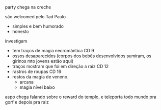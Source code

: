 party chega na creche

são welcomed pelo Tad Paulo
- simples e bem humorado
- honesto

investigam
- tem traços de magia necromântica CD 9
- ossos desaparecidos (corpos dos bebês desenvolvidos sumiram, os girinos mto jovens estão aqui)
- traços mostram que foi em direção a raiz CD 12
- rastros de roupas CD 16
- restos da magia de veneno.
	- arcana
	- magia nível baixo

aspo chega falando sobre o reward do templo, e teleporta todo mundo pra gorf e depois pra raiz
